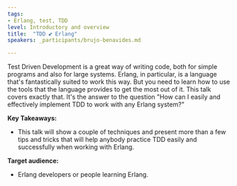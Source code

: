 ```yaml
---
tags:	
- Erlang, test, TDD
level: Introductory and overview
title: 	"TDD 💕 Erlang"
speakers: _participants/brujo-benavides.md

---
```

Test Driven Development is a great way of writing code, both for simple programs and also for large systems. Erlang, in particular, is a language that's fantastically suited to work this way. But you need to learn how to use the tools that the language provides to get the most out of it.
This talk covers exactly that. It's the answer to the question "How can I easily and effectively implement TDD to work with any Erlang system?"

**Key Takeaways:**
- This talk will show a couple of techniques and present more than a few tips and tricks that will help anybody practice TDD easily and successfully when working with Erlang.

**Target audience:**
- Erlang developers or people learning Erlang.